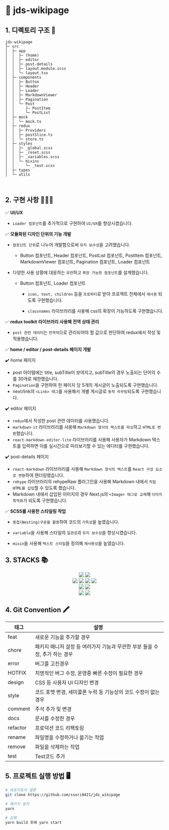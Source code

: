 # 🔖 jds-wikipage

## 1. 디렉토리 구조 📂

```
jds-wikipage
├─ src
│  ├─ app
│  │  ├─ (home)
│  │  ├─ editor
│  │  ├─ post-details
│  │  ├─ layout.module.scss
│  │  └─ layout.tsx
│  ├─ components
│  │  ├─ Button
│  │  ├─ Header
│  │  ├─ Loader
│  │  ├─ MarkdownViewer
│  │  ├─ Pagination
│  │  └─ Post
│  │     ├─ PostItem
│  │     └─ PostList
│  ├─ mock
│  │  └─ mock.ts
│  ├─ redux
│  │  ├─ Providers
│  │  ├─ postSlice.ts
│  │  └─ store.ts
│  ├─ styles
│  │  ├─ _global.scss
│  │  ├─ _reset.scss
│  │  ├─ _variables.scss
│  │  └─ mixins
│  │     └─ _text.scss
│  ├─ types
│  └─ utils



```

## 2. 구현 사항 👩🏻‍💻

✅ **UI/UX**

- `Loader 컴포넌트`를 추가적으로 구현하여 `UI/UX`를 향상시켰습니다.

✅ **모듈화된 디자인 단위의 기능 개발**

- `컴포넌트 단위`로 나누어 개발함으로써 `유지 보수성`을 고려했습니다.

  - Button 컴포넌트, Header 컴포넌트, PostList 컴포넌트, PostItem 컴포넌트, MarkdownViewer 컴포넌트, Pagination 컴포넌트, Loader 컴포넌트

- 다양한 사용 상황에 대응하는 `유연`하고 `확장 가능한 컴포넌트`를 설계했습니다.

  - Button 컴포넌트, Loader 컴포넌트

    - `icon, text, children` 등을 `프로퍼티`로 받아 프로젝트 전체에서 `재사용` 되도록 구현했습니다.

    - `classnames` 라이브러리를 사용해 css의 확장이 가능하도록 구현했습니다.

✅ **redux toolkit 라이브러리 사용해 전역 상태 관리**

- `post 관련 데이터`는 `전역적`으로 관리되어야 할 값으로 판단하여 redux에서 작성 및 적용했습니다.

✅ **home / editor / post-details 페이지 개발**

✔️ home 페이지

- post 아이템에는 title, subTitle이 보여지고, subTitle의 경우 노출되는 단어의 수를 30개로 제한했습니다.
- `Pagination`을 구현하여 한 페이지 당 5개의 게시글이 노출되도록 구현했습니다.
- next/link의 `<Link> 태그`를 사용해서 개별 게시글로 `동적 라우팅`되도록 구현했습니다.

✔️ editor 페이지

- `redux`에서 작성한 post 관련 데이터를 사용했습니다.
- `markdown-it` 라이브러리를 사용해 `Markdown 형식의 텍스트를 파싱`하고 `HTML로 변환`했습니다.
- `react-markdown-editor-lite` 라이브러리를 사용해 사용자가 Markdown 텍스트를 입력하면 이를 실시간으로 미리보기할 수 있는 에디터를 구현했습니다.

✔️ post-details 페이지

- `react-markdown` 라이브러리를 사용해 `Markdown 형식의 텍스트`를 `React 구성 요소로 변환`하여 렌더링했습니다.
- `rehype` 라이브러리의 rehypeRaw 플러그인을 사용해 Markdown 내에서 `직접 HTML를 삽입`할 수 있도록 했습니다.
- Markdown 내에서 삽입된 이미지의 경우 Next.js의 `<Image> 태그로 교체`해 `이미지 최적화`가 되도록 구현했습니다.

✅ **SCSS를 사용한 스타일링 작업**

- `중첩(Nesting)구문을 활용`하여 코드의 `가독성`을 높였습니다.

- `variable`을 사용해 스타일의 `일관성`과 `유지 보수성`을 향상시켰습니다.

- `mixin`을 사용해 `텍스트 스타일`을 정의해 `재사용성`을 높였습니다.

## 3. STACKS 📚

<div align=center> 
 <img src="https://img.shields.io/badge/JAVASCRIPT-F7DF1E?style=for-the-badge&logo=JAVASCRIPT&logoColor=black">
<img src="https://img.shields.io/badge/REACT-61DAFB?style=for-the-badge&logo=react&logoColor=black"> 
 </br>
  <img src="https://img.shields.io/badge/NEXT.JS-000000?style=for-the-badge&logo=NEXT.JS&logoColor=black">
  <img src="https://img.shields.io/badge/TYPESCRIPT-3178C6?style=for-the-badge&logo=TYPESCRIPT&logoColor=black">
     <img src="https://img.shields.io/badge/REDUX TOOLKIT-764ABC?style=for-the-badge&logo=ZUSTAND&logoColor=black">
    <img src="https://img.shields.io/badge/SCSS-CC6699?style=for-the-badge&logo=SCSS&logoColor=black">
     </br>
    <img src="https://img.shields.io/badge/REACT MARKDOWN-83B81A?style=for-the-badge&logo=ZUSTAND&logoColor=black">
  <img src="https://img.shields.io/badge/MARKDOWN IT-FF0000?style=for-the-badge&logo=ZUSTAND&logoColor=black">
  </br>
        <img src="https://img.shields.io/badge/REACT MARKDOWN EDITOR LITE-008FC7?style=for-the-badge&logo=ZUSTAND&logoColor=black">
          <img src="https://img.shields.io/badge/REHTPE-34567C?style=for-the-badge&logo=ZUSTAND&logoColor=black">

</div>

## 4. Git Convention 🖍️

| 태그     | 설명                                                                        |
| -------- | --------------------------------------------------------------------------- |
| feat     | 새로운 기능을 추가할 경우                                                   |
| chore    | 패키지 매니저 설정 등 여러가지 기능과 무관한 부분 들을 수정, 추가 하는 경우 |
| error    | 버그를 고친경우                                                             |
| HOTFIX   | 치명적인 버그 수정, 운영중 빠른 수정이 필요한 경우                          |
| design   | CSS 등 사용자 UI 디자인 변경                                                |
| style    | 코드 포맷 변경, 세미콜론 누락 등 기능상의 코드 수정이 없는 경우             |
| comment  | 주석 추가 및 변경                                                           |
| docs     | 문서를 수정한 경우                                                          |
| refactor | 프로덕션 코드 리팩토링                                                      |
| rename   | 파일명을 수정하거나 옮기는 작업                                             |
| remove   | 파일을 삭제하는 작업                                                        |
| test     | Test코드 추가                                                               |

## 5. 프로젝트 실행 방법 🖥️

```bash
# 레포지토리 클론
git clone https://github.com/ssori0421/jds_wikipage

# 패키지 설치
yarn

# 실행
yarn build 후에 yarn start
```
